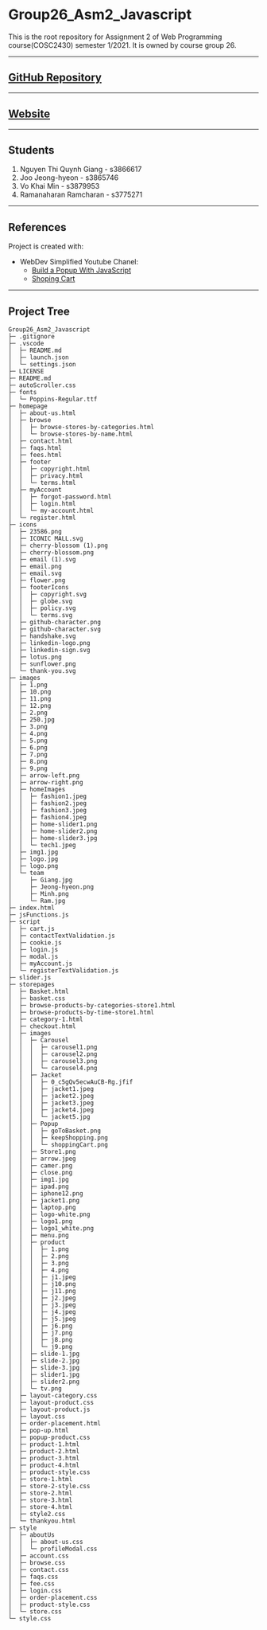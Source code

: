 # Group26_Asm2_Javascript

This is the root repository for Assignment 2 of Web Programming course(COSC2430) semester 1/2021. It is owned by course group 26.

---

## [GitHub Repository](https://github.com/Web-programming-sem1-2021/Group26_Asm2_Javascript)

---

## [Website](https://web-programming-sem1-2021.github.io/Group26_Asm2_Javascript)

---

## Students

1. Nguyen Thi Quynh Giang - s3866617
2. Joo Jeong-hyeon - s3865746
3. Vo Khai Min - s3879953
4. Ramanaharan Ramcharan - s3775271

---

## References

Project is created with:

- WebDev Simplified Youtube Chanel:
  - [Build a Popup With JavaScript](https://www.youtube.com/watch?v=MBaw_6cPmAw)
  - [Shoping Cart](https://www.youtube.com/watch?v=YeFzkC2awTM&t=2091s&pp=qAMBugMGCgJ2aRAB)

---

## Project Tree

```English
Group26_Asm2_Javascript
├─ .gitignore
├─ .vscode
│  ├─ README.md
│  ├─ launch.json
│  └─ settings.json
├─ LICENSE
├─ README.md
├─ autoScroller.css
├─ fonts
│  └─ Poppins-Regular.ttf
├─ homepage
│  ├─ about-us.html
│  ├─ browse
│  │  ├─ browse-stores-by-categories.html
│  │  └─ browse-stores-by-name.html
│  ├─ contact.html
│  ├─ faqs.html
│  ├─ fees.html
│  ├─ footer
│  │  ├─ copyright.html
│  │  ├─ privacy.html
│  │  └─ terms.html
│  ├─ myAccount
│  │  ├─ forgot-password.html
│  │  ├─ login.html
│  │  └─ my-account.html
│  └─ register.html
├─ icons
│  ├─ 23586.png
│  ├─ ICONIC MALL.svg
│  ├─ cherry-blossom (1).png
│  ├─ cherry-blossom.png
│  ├─ email (1).svg
│  ├─ email.png
│  ├─ email.svg
│  ├─ flower.png
│  ├─ footerIcons
│  │  ├─ copyright.svg
│  │  ├─ globe.svg
│  │  ├─ policy.svg
│  │  └─ terms.svg
│  ├─ github-character.png
│  ├─ github-character.svg
│  ├─ handshake.svg
│  ├─ linkedin-logo.png
│  ├─ linkedin-sign.svg
│  ├─ lotus.png
│  ├─ sunflower.png
│  └─ thank-you.svg
├─ images
│  ├─ 1.png
│  ├─ 10.png
│  ├─ 11.png
│  ├─ 12.png
│  ├─ 2.png
│  ├─ 250.jpg
│  ├─ 3.png
│  ├─ 4.png
│  ├─ 5.png
│  ├─ 6.png
│  ├─ 7.png
│  ├─ 8.png
│  ├─ 9.png
│  ├─ arrow-left.png
│  ├─ arrow-right.png
│  ├─ homeImages
│  │  ├─ fashion1.jpeg
│  │  ├─ fashion2.jpeg
│  │  ├─ fashion3.jpeg
│  │  ├─ fashion4.jpeg
│  │  ├─ home-slider1.png
│  │  ├─ home-slider2.png
│  │  ├─ home-slider3.jpg
│  │  └─ tech1.jpeg
│  ├─ img1.jpg
│  ├─ logo.jpg
│  ├─ logo.png
│  └─ team
│     ├─ Giang.jpg
│     ├─ Jeong-hyeon.png
│     ├─ Minh.png
│     └─ Ram.jpg
├─ index.html
├─ jsFunctions.js
├─ script
│  ├─ cart.js
│  ├─ contactTextValidation.js
│  ├─ cookie.js
│  ├─ login.js
│  ├─ modal.js
│  ├─ myAccount.js
│  └─ registerTextValidation.js
├─ slider.js
├─ storepages
│  ├─ Basket.html
│  ├─ basket.css
│  ├─ browse-products-by-categories-store1.html
│  ├─ browse-products-by-time-store1.html
│  ├─ category-1.html
│  ├─ checkout.html
│  ├─ images
│  │  ├─ Carousel
│  │  │  ├─ carousel1.png
│  │  │  ├─ carousel2.png
│  │  │  ├─ carousel3.png
│  │  │  └─ carousel4.png
│  │  ├─ Jacket
│  │  │  ├─ 0_c5gQv5ecwAuCB-Rg.jfif
│  │  │  ├─ jacket1.jpeg
│  │  │  ├─ jacket2.jpeg
│  │  │  ├─ jacket3.jpeg
│  │  │  ├─ jacket4.jpeg
│  │  │  └─ jacket5.jpg
│  │  ├─ Popup
│  │  │  ├─ goToBasket.png
│  │  │  ├─ keepShopping.png
│  │  │  └─ shoppingCart.png
│  │  ├─ Store1.png
│  │  ├─ arrow.jpeg
│  │  ├─ camer.png
│  │  ├─ close.png
│  │  ├─ img1.jpg
│  │  ├─ ipad.png
│  │  ├─ iphone12.png
│  │  ├─ jacket1.png
│  │  ├─ laptop.png
│  │  ├─ logo-white.png
│  │  ├─ logo1.png
│  │  ├─ logo1_white.png
│  │  ├─ menu.png
│  │  ├─ product
│  │  │  ├─ 1.png
│  │  │  ├─ 2.png
│  │  │  ├─ 3.png
│  │  │  ├─ 4.png
│  │  │  ├─ j1.jpeg
│  │  │  ├─ j10.png
│  │  │  ├─ j11.png
│  │  │  ├─ j2.jpeg
│  │  │  ├─ j3.jpeg
│  │  │  ├─ j4.jpeg
│  │  │  ├─ j5.jpeg
│  │  │  ├─ j6.png
│  │  │  ├─ j7.png
│  │  │  ├─ j8.png
│  │  │  └─ j9.png
│  │  ├─ slide-1.jpg
│  │  ├─ slide-2.jpg
│  │  ├─ slide-3.jpg
│  │  ├─ slider1.jpg
│  │  ├─ slider2.png
│  │  └─ tv.png
│  ├─ layout-category.css
│  ├─ layout-product.css
│  ├─ layout-product.js
│  ├─ layout.css
│  ├─ order-placement.html
│  ├─ pop-up.html
│  ├─ popup-product.css
│  ├─ product-1.html
│  ├─ product-2.html
│  ├─ product-3.html
│  ├─ product-4.html
│  ├─ product-style.css
│  ├─ store-1.html
│  ├─ store-2-style.css
│  ├─ store-2.html
│  ├─ store-3.html
│  ├─ store-4.html
│  ├─ style2.css
│  └─ thankyou.html
├─ style
│  ├─ aboutUs
│  │  ├─ about-us.css
│  │  └─ profileModal.css
│  ├─ account.css
│  ├─ browse.css
│  ├─ contact.css
│  ├─ faqs.css
│  ├─ fee.css
│  ├─ login.css
│  ├─ order-placement.css
│  ├─ product-style.css
│  └─ store.css
└─ style.css
```
